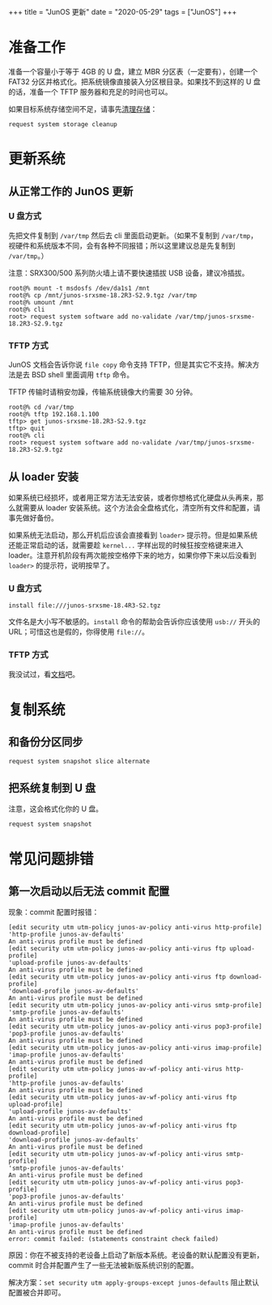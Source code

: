 +++
title = "JunOS 更新"
date = "2020-05-29"
tags = ["JunOS"]
+++

# 准备工作

准备一个容量小于等于 4GB 的 U 盘，建立 MBR 分区表（一定要有），创建一个 FAT32 分区并格式化。把系统镜像直接装入分区根目录。如果找不到这样的 U 盘的话，准备一个 TFTP 服务器和充足的时间也可以。

如果目标系统存储空间不足，请事先[清理存储](https://www.juniper.net/documentation/en_US/junos/topics/task/troubleshooting/system-storage-cleanup-qfx-series.html)：

```
request system storage cleanup
```

# 更新系统

## 从正常工作的 JunOS 更新

### U 盘方式

先把文件复制到 `/var/tmp` 然后去 cli 里面启动更新。（如果不复制到 `/var/tmp`，视硬件和系统版本不同，会有各种不同报错；所以这里建议总是先复制到 `/var/tmp`。）

注意：SRX300/500 系列防火墙上请不要快速插拔 USB 设备，建议冷插拔。

```
root@% mount -t msdosfs /dev/da1s1 /mnt
root@% cp /mnt/junos-srxsme-18.2R3-S2.9.tgz /var/tmp
root@% umount /mnt
root@% cli
root> request system software add no-validate /var/tmp/junos-srxsme-18.2R3-S2.9.tgz
```

### TFTP 方式

JunOS 文档会告诉你说 `file copy` 命令支持 TFTP，但是其实它不支持。解决方法是去 BSD shell 里面调用 `tftp` 命令。

TFTP 传输时请稍安勿躁，传输系统镜像大约需要 30 分钟。

```
root@% cd /var/tmp
root@% tftp 192.168.1.100
tftp> get junos-srxsme-18.2R3-S2.9.tgz
tftp> quit
root@% cli
root> request system software add no-validate /var/tmp/junos-srxsme-18.2R3-S2.9.tgz
```

## 从 loader 安装

如果系统已经损坏，或者用正常方法无法安装，或者你想格式化硬盘从头再来，那么就需要从 loader 安装系统。这个方法会全盘格式化，清空所有文件和配置，请事先做好备份。

如果系统无法启动，那么开机后应该会直接看到 `loader>` 提示符。但是如果系统还能正常启动的话，就需要趁 `kernel...` 字样出现的时候狂按空格键来进入 loader。注意开机阶段有两次能按空格停下来的地方，如果你停下来以后没看到 `loader>` 的提示符，说明按早了。

### U 盘方式

```
install file:///junos-srxsme-18.4R3-S2.tgz
```

文件名是大小写不敏感的。`install` 命令的帮助会告诉你应该使用 `usb://` 开头的 URL；可惜这也是假的，你得使用 `file://`。

### TFTP 方式

我没试过，看[文档](https://www.juniper.net/documentation/en_US/junos/topics/topic-map/install-software-on-srx.html#id-installing-junos-os-on-srx-series-devices-from-the-boot-loader-using-a-tftp-server)吧。

# 复制系统

## 和备份分区同步

```
request system snapshot slice alternate
```

## 把系统复制到 U 盘

注意，这会格式化你的 U 盘。

```
request system snapshot
```

# 常见问题排错

## 第一次启动以后无法 commit 配置

现象：commit 配置时报错：

```
[edit security utm utm-policy junos-av-policy anti-virus http-profile]
'http-profile junos-av-defaults'
An anti-virus profile must be defined
[edit security utm utm-policy junos-av-policy anti-virus ftp upload-profile]
'upload-profile junos-av-defaults'
An anti-virus profile must be defined
[edit security utm utm-policy junos-av-policy anti-virus ftp download-profile]
'download-profile junos-av-defaults'
An anti-virus profile must be defined
[edit security utm utm-policy junos-av-policy anti-virus smtp-profile]
'smtp-profile junos-av-defaults'
An anti-virus profile must be defined
[edit security utm utm-policy junos-av-policy anti-virus pop3-profile]
'pop3-profile junos-av-defaults'
An anti-virus profile must be defined
[edit security utm utm-policy junos-av-policy anti-virus imap-profile]
'imap-profile junos-av-defaults'
An anti-virus profile must be defined
[edit security utm utm-policy junos-av-wf-policy anti-virus http-profile]
'http-profile junos-av-defaults'
An anti-virus profile must be defined
[edit security utm utm-policy junos-av-wf-policy anti-virus ftp upload-profile]
'upload-profile junos-av-defaults'
An anti-virus profile must be defined
[edit security utm utm-policy junos-av-wf-policy anti-virus ftp download-profile]
'download-profile junos-av-defaults'
An anti-virus profile must be defined
[edit security utm utm-policy junos-av-wf-policy anti-virus smtp-profile]
'smtp-profile junos-av-defaults'
An anti-virus profile must be defined
[edit security utm utm-policy junos-av-wf-policy anti-virus pop3-profile]
'pop3-profile junos-av-defaults'
An anti-virus profile must be defined
[edit security utm utm-policy junos-av-wf-policy anti-virus imap-profile]
'imap-profile junos-av-defaults'
An anti-virus profile must be defined
error: commit failed: (statements constraint check failed)
```

原因：你在不被支持的老设备上启动了新版本系统。老设备的默认配置没有更新，commit 时合并配置产生了一些无法被新版系统识别的配置。

解决方案：`set security utm apply-groups-except junos-defaults` 阻止默认配置被合并即可。
